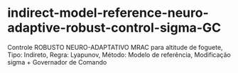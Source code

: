 # indirect-model-reference-neuro-adaptive-robust-control-sigma-GC
Controle ROBUSTO NEURO-ADAPTATIVO MRAC para altitude de foguete, Tipo: Indireto, Regra: Lyapunov, Método: Modelo de referência, Modificação sigma + Governador de Comando

